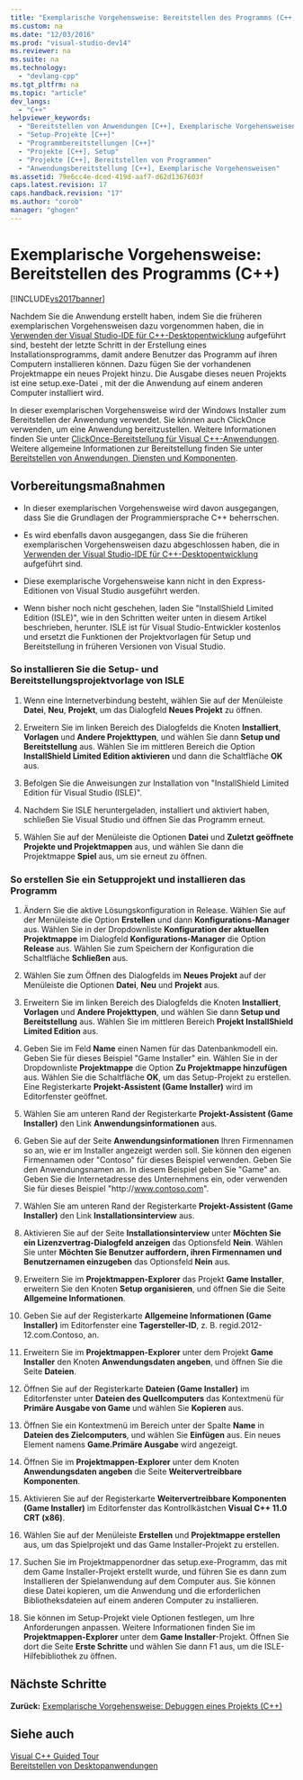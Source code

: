 ```yaml
---
title: "Exemplarische Vorgehensweise: Bereitstellen des Programms (C++)"
ms.custom: na
ms.date: "12/03/2016"
ms.prod: "visual-studio-dev14"
ms.reviewer: na
ms.suite: na
ms.technology: 
  - "devlang-cpp"
ms.tgt_pltfrm: na
ms.topic: "article"
dev_langs: 
  - "C++"
helpviewer_keywords: 
  - "Bereitstellen von Anwendungen [C++], Exemplarische Vorgehensweisen"
  - "Setup-Projekte [C++]"
  - "Programmbereitstellungen [C++]"
  - "Projekte [C++], Setup"
  - "Projekte [C++], Bereitstellen von Programmen"
  - "Anwendungsbereitstellung [C++], Exemplarische Vorgehensweisen"
ms.assetid: 79e6cc4e-dced-419d-aaf7-d62d1367603f
caps.latest.revision: 17
caps.handback.revision: "17"
ms.author: "corob"
manager: "ghogen"
---
```

# Exemplarische Vorgehensweise: Bereitstellen des Programms (C++)
[!INCLUDE[vs2017banner](../assembler/inline/includes/vs2017banner.md)]

Nachdem Sie die Anwendung erstellt haben, indem Sie die früheren exemplarischen Vorgehensweisen dazu vorgenommen haben, die in [Verwenden der Visual Studio\-IDE für C\+\+\-Desktopentwicklung](../ide/using-the-visual-studio-ide-for-cpp-desktop-development.md) aufgeführt sind, besteht der letzte Schritt in der Erstellung eines Installationsprogramms, damit andere Benutzer das Programm auf ihren Computern installieren können.  Dazu fügen Sie der vorhandenen Projektmappe ein neues Projekt hinzu.  Die Ausgabe dieses neuen Projekts ist eine setup.exe\-Datei , mit der die Anwendung auf einem anderen Computer installiert wird.  
  
 In dieser exemplarischen Vorgehensweise wird der Windows Installer zum Bereitstellen der Anwendung verwendet.  Sie können auch ClickOnce verwenden, um eine Anwendung bereitzustellen.  Weitere Informationen finden Sie unter [ClickOnce\-Bereitstellung für Visual C\+\+\-Anwendungen](../ide/clickonce-deployment-for-visual-cpp-applications.md).  Weitere allgemeine Informationen zur Bereitstellung finden Sie unter [Bereitstellen von Anwendungen, Diensten und Komponenten](../Topic/Deploying%20Applications,%20Services,%20and%20Components.md).  
  
## Vorbereitungsmaßnahmen  
  
-   In dieser exemplarischen Vorgehensweise wird davon ausgegangen, dass Sie die Grundlagen der Programmiersprache C\+\+ beherrschen.  
  
-   Es wird ebenfalls davon ausgegangen, dass Sie die früheren exemplarischen Vorgehensweisen dazu abgeschlossen haben, die in [Verwenden der Visual Studio\-IDE für C\+\+\-Desktopentwicklung](../ide/using-the-visual-studio-ide-for-cpp-desktop-development.md) aufgeführt sind.  
  
-   Diese exemplarische Vorgehensweise kann nicht in den Express\-Editionen von Visual Studio ausgeführt werden.  
  
-   Wenn bisher noch nicht geschehen, laden Sie "InstallShield Limited Edition \(ISLE\)", wie in den Schritten weiter unten in diesem Artikel beschrieben, herunter.  ISLE ist für Visual Studio\-Entwickler kostenlos und ersetzt die Funktionen der Projektvorlagen für Setup und Bereitstellung in früheren Versionen von Visual Studio.  
  
### So installieren Sie die Setup\- und Bereitstellungsprojektvorlage von ISLE  
  
1.  Wenn eine Internetverbindung besteht, wählen Sie auf der Menüleiste **Datei**, **Neu**, **Projekt**, um das Dialogfeld **Neues Projekt** zu öffnen.  
  
2.  Erweitern Sie im linken Bereich des Dialogfelds die Knoten **Installiert**, **Vorlagen** und **Andere Projekttypen**, und wählen Sie dann **Setup und Bereitstellung** aus.  Wählen Sie im mittleren Bereich die Option **InstallShield Limited Edition aktivieren** und dann die Schaltfläche **OK** aus.  
  
3.  Befolgen Sie die Anweisungen zur Installation von "InstallShield Limited Edition für Visual Studio \(ISLE\)".  
  
4.  Nachdem Sie ISLE heruntergeladen, installiert und aktiviert haben, schließen Sie Visual Studio und öffnen Sie das Programm erneut.  
  
5.  Wählen Sie auf der Menüleiste die Optionen **Datei** und **Zuletzt geöffnete Projekte und Projektmappen** aus, und wählen Sie dann die Projektmappe **Spiel** aus, um sie erneut zu öffnen.  
  
### So erstellen Sie ein Setupprojekt und installieren das Programm  
  
1.  Ändern Sie die aktive Lösungskonfiguration in Release.  Wählen Sie auf der Menüleiste die Option **Erstellen** und dann **Konfigurations\-Manager** aus.  Wählen Sie in der Dropdownliste **Konfiguration der aktuellen Projektmappe** im Dialogfeld **Konfigurations\-Manager** die Option **Release** aus.  Wählen Sie zum Speichern der Konfiguration die Schaltfläche **Schließen** aus.  
  
2.  Wählen Sie zum Öffnen des Dialogfelds im **Neues Projekt** auf der Menüleiste die Optionen **Datei**, **Neu** und **Projekt** aus.  
  
3.  Erweitern Sie im linken Bereich des Dialogfelds die Knoten **Installiert**, **Vorlagen** und **Andere Projekttypen**, und wählen Sie dann **Setup und Bereitstellung** aus.  Wählen Sie im mittleren Bereich **Projekt InstallShield Limited Edition** aus.  
  
4.  Geben Sie im Feld **Name** einen Namen für das Datenbankmodell ein.  Geben Sie für dieses Beispiel "Game Installer" ein.  Wählen Sie in der Dropdownliste **Projektmappe** die Option **Zu Projektmappe hinzufügen** aus.  Wählen Sie die Schaltfläche **OK**, um das Setup\-Projekt zu erstellen.  Eine Registerkarte **Projekt\-Assistent \(Game Installer\)** wird im Editorfenster geöffnet.  
  
5.  Wählen Sie am unteren Rand der Registerkarte **Projekt\-Assistent \(Game Installer\)** den Link **Anwendungsinformationen** aus.  
  
6.  Geben Sie auf der Seite **Anwendungsinformationen** Ihren Firmennamen so an, wie er im Installer angezeigt werden soll.  Sie können den eigenen Firmennamen oder "Contoso" für dieses Beispiel verwenden.  Geben Sie den Anwendungsnamen an. In diesem Beispiel geben Sie "Game" an.  Geben Sie die Internetadresse des Unternehmens ein, oder verwenden Sie für dieses Beispiel "http:\/\/www.contoso.com".  
  
7.  Wählen Sie am unteren Rand der Registerkarte **Projekt\-Assistent \(Game Installer\)** den Link **Installationsinterview** aus.  
  
8.  Aktivieren Sie auf der Seite **Installationsinterview** unter **Möchten Sie ein Lizenzvertrag\-Dialogfeld anzeigen** das Optionsfeld **Nein**.  Wählen Sie unter **Möchten Sie Benutzer auffordern, ihren Firmennamen und Benutzernamen einzugeben** das Optionsfeld **Nein** aus.  
  
9. Erweitern Sie im **Projektmappen\-Explorer** das Projekt **Game Installer**, erweitern Sie den Knoten **Setup organisieren**, und öffnen Sie die Seite **Allgemeine Informationen**.  
  
10. Geben Sie auf der Registerkarte **Allgemeine Informationen \(Game Installer\)** im Editorfenster eine **Tagersteller\-ID**, z. B. regid.2012\-12.com.Contoso, an.  
  
11. Erweitern Sie im **Projektmappen\-Explorer** unter dem Projekt **Game Installer** den Knoten **Anwendungsdaten angeben**, und öffnen Sie die Seite **Dateien**.  
  
12. Öffnen Sie auf der Registerkarte **Dateien \(Game Installer\)** im Editorfenster unter **Dateien des Quellcomputers** das Kontextmenü für **Primäre Ausgabe von Game** und wählen Sie **Kopieren** aus.  
  
13. Öffnen Sie ein Kontextmenü im Bereich unter der Spalte **Name** in **Dateien des Zielcomputers**, und wählen Sie **Einfügen** aus.  Ein neues Element namens **Game.Primäre Ausgabe** wird angezeigt.  
  
14. Öffnen Sie im **Projektmappen\-Explorer** unter dem Knoten **Anwendungsdaten angeben** die Seite **Weitervertreibbare Komponenten**.  
  
15. Aktivieren Sie auf der Registerkarte **Weitervertreibbare Komponenten \(Game Installer\)** im Editorfenster das Kontrollkästchen **Visual C\+\+ 11.0 CRT \(x86\)**.  
  
16. Wählen Sie auf der Menüleiste **Erstellen** und **Projektmappe erstellen** aus, um das Spielprojekt und das Game Installer\-Projekt zu erstellen.  
  
17. Suchen Sie im Projektmappenordner das setup.exe\-Programm, das mit dem Game Installer\-Projekt erstellt wurde, und führen Sie es dann zum Installieren der Spielanwendung auf dem Computer aus.  Sie können diese Datei kopieren, um die Anwendung und die erforderlichen Bibliotheksdateien auf einem anderen Computer zu installieren.  
  
18. Sie können im Setup\-Projekt viele Optionen festlegen, um Ihre Anforderungen anpassen.  Weitere Informationen finden Sie im **Projektmappen\-Explorer** unter dem **Game Installer**\-Projekt. Öffnen Sie dort die Seite **Erste Schritte** und wählen Sie dann F1 aus, um die ISLE\-Hilfebibliothek zu öffnen.  
  
## Nächste Schritte  
 **Zurück:** [Exemplarische Vorgehensweise: Debuggen eines Projekts \(C\+\+\)](../ide/walkthrough-debugging-a-project-cpp.md)  
  
## Siehe auch  
 [Visual C\+\+ Guided Tour](assetId:///499cb66f-7df1-45d6-8b6b-33d94fd1f17c)   
 [Bereitstellen von Desktopanwendungen](../ide/deploying-native-desktop-applications-visual-cpp.md)